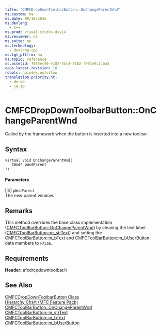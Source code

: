 ```yaml
---
title: "CMFCDropDownToolbarButton::OnChangeParentWnd"
ms.custom: na
ms.date: 09/19/2016
ms.devlang: 
  - C++
ms.prod: visual-studio-dev14
ms.reviewer: na
ms.suite: na
ms.technology: 
  - devlang-cpp
ms.tgt_pltfrm: na
ms.topic: reference
ms.assetid: 7085ec96-e182-43c4-9162-f901e9c2cba5
caps.latest.revision: 10
robots: noindex,nofollow
translation.priority.ht: 
  - de-de
  - ja-jp
---
```

# CMFCDropDownToolbarButton::OnChangeParentWnd
Called by the framework when the button is inserted into a new toolbar.  
  
## Syntax  
  
```  
virtual void OnChangeParentWnd(  
   CWnd* pWndParent  
);  
```  
  
#### Parameters  
 [in] `pWndParent`  
 The new parent window.  
  
## Remarks  
 This method overrides the base class implementation ([CMFCToolBarButton::OnChangeParentWnd](../vs140/CMFCToolBarButton--OnChangeParentWnd.md)) by clearing the text label ([CMFCToolBarButton::m_strText](../vs140/CMFCToolBarButton--m_strText.md)) and setting the [CMFCToolBarButton::m_bText](../vs140/CMFCToolBarButton--m_bText.md) and [CMFCToolBarButton::m_bUserButton](../vs140/CMFCToolBarButton--m_bUserButton.md) data members to `FALSE`.  
  
## Requirements  
 **Header:** afxdropdowntoolbar.h  
  
## See Also  
 [CMFCDropDownToolbarButton Class](../vs140/CMFCDropDownToolbarButton-Class.md)   
 [Hierarchy Chart (MFC Feature Pack)](../vs140/Hierarchy-Chart.md)   
 [CMFCToolBarButton::OnChangeParentWnd](../vs140/CMFCToolBarButton--OnChangeParentWnd.md)   
 [CMFCToolBarButton::m_strText](../vs140/CMFCToolBarButton--m_strText.md)   
 [CMFCToolBarButton::m_bText](../vs140/CMFCToolBarButton--m_bText.md)   
 [CMFCToolBarButton::m_bUserButton](../vs140/CMFCToolBarButton--m_bUserButton.md)
